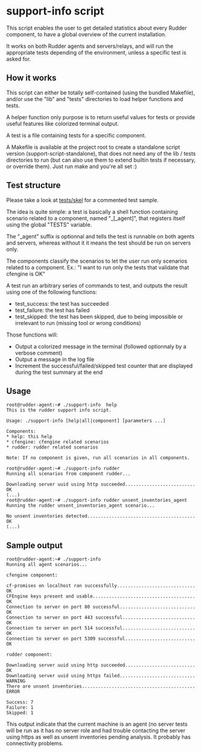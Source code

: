 support-info script
===================

This script enables the user to get detailed statistics about every Rudder component, to have a global overview of the current installation.

It works on both Rudder agents and servers/relays, and will run the appropriate tests depending of the environment, unless a specific test is asked for.

How it works
------------

This script can either be totally self-contained (using the bundled Makefile), and/or use the "lib" and "tests" directories to load helper functions and tests.

A helper function only purpose is to return useful values for tests or provide useful features like colorized terminal output.

A test is a file containing tests for a specific component.

A Makefile is available at the project root to create a standalone script version (support-script-standalone), that does not need any of the lib / tests directories to run
(but can also use them to extend builtin tests if necessary, or override them). Just run make and you're all set :)

Test structure
--------------

Please take a look at [tests/skel](tests/skel) for a commented test sample.

The idea is quite simple: a test is basically a shell function containing scenario related to a component, named "<component>_<scenario>[_agent]", that registers itself using the global "TESTS" variable.

The "_agent" suffix is optionnal and tells the test is runnable on both agents and servers, whereas without it it means the test should be run on servers only.

The components classify the scenarios to let the user run only scenarios related to a component.
Ex.: "I want to run only the tests that validate that cfengine is OK"

A test run an arbitrary series of commands to test, and outputs the result using one of the following functions:
* test_success: the test has succeeded
* test_failure: the test has failed
* test_skipped: the test has been skipped, due to being impossible or irrelevant to run (missing tool or wrong conditions)

Those functions will:
* Output a colorized message in the terminal (followed optionnaly by a verbose comment)
* Output a message in the log file
* Increment the successful/failed/skipped test counter that are displayed during the test summary at the end

Usage
-----

```
root@rudder-agent:~# ./support-info  help
This is the rudder support info script.

Usage: ./support-info [help|all|component] [parameters ...]

Components:
* help: this help
* cfengine: cfengine related scenarios
* rudder: rudder related scenarios

Note: If no component is given, run all scenarios in all components.

root@rudder-agent:~# ./support-info rudder
Running all scenarios from component rudder...

Downloading server uuid using http succeeded.......................... OK
(...)
root@rudder-agent:~# ./support-info rudder unsent_inventories_agent
Running the rudder unsent_inventories_agent scenario...

No unsent inventories detected........................................ OK
(...)
```

Sample output
-------------

```
root@rudder-agent:~# ./support-info 
Running all agent scenarios...

cfengine component:

cf-promises on localhost ran successfully............................. OK
CFEngine keys present and usable...................................... OK
Connection to server on port 80 successful............................ OK
Connection to server on port 443 successful........................... OK
Connection to server on port 514 successful........................... OK
Connection to server on port 5309 successful.......................... OK

rudder component:

Downloading server uuid using http succeeded.......................... OK
Downloading server uuid using https failed............................ WARNING
There are unsent inventories.......................................... ERROR

Success: 7
Failure: 1
Skipped: 1
```

This output indicate that the current machine is an agent (no server tests will be run as it has no server role
and had trouble contacting the server using https as well as unsent inventories pending analysis.
It probably has connectivity problems.
